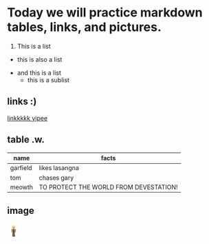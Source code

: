 # Today we will practice markdown tables, links, and pictures.

1. This is a list
- this is also a list
* and this is a list
	* this is a sublist

## links :)
[linkkkkk yipee](https://example.com) 

## table .w.
 | name | facts |  
 | --- | --- | 
 | garfield | likes lasangna | 
 | tom | chases gary | 
 | meowth | TO PROTECT THE WORLD FROM DEVESTATION! | 

## image

![athan](athan.png)

